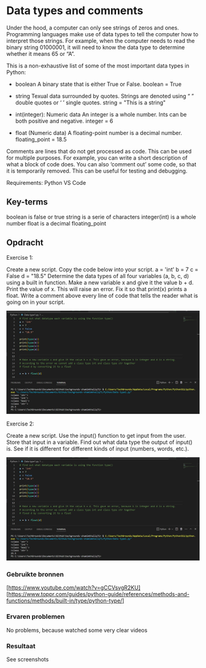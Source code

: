 # Data types and comments

Under the hood, a computer can only see strings of zeros and ones. Programming languages make use of data types to tell the computer how to interpret those strings.
For example, when the computer needs to read the binary string 01000001, it will need to know the data type to determine whether it means 65 or “A”.

This is a non-exhaustive list of some of the most important data types in Python:

- boolean
A binary state that is either True or False.
boolean = True

- string
Texual data surrounded by quotes.
Strings are denoted using “ ” double quotes or ‘ ’ single quotes.
string = "This is a string"

- int(integer): Numeric data
An integer is a whole number. Ints can be both positive and negative.
integer = 6

- float (Numeric data)
A floating-point number is a decimal number.
floating_point = 18.5

Comments are lines that do not get processed as code. This can be used for multiple purposes. For example, you can write a short description of what a block of code does. You can also ‘comment out’ some code, so that it is temporarily removed. This can be useful for testing and debugging.

Requirements:
Python
VS Code


## Key-terms

boolean is false or true
string is a serie of characters
integer(int) is a whole number
float is a decimal
floating_point

## Opdracht

Exercise 1:

Create a new script.
Copy the code below into your script.
a = 'int'
b = 7
c = False
d = "18.5"
Determine the data types of all four variables (a, b, c, d) using a built in function.
Make a new variable x and give it the value b + d. Print the value of x. This will raise an error. Fix it so that print(x) prints a float.
Write a comment above every line of code that tells the reader what is going on in your script.

![Alt text](<../../00_includes/Python/Data type1.jpg>)

Exercise 2:

Create a new script.
Use the input() function to get input from the user. Store that input in a variable.
Find out what data type the output of input() is. See if it is different for different kinds of input (numbers, words, etc.).

![Alt text](<../../00_includes/Python/Data type1.jpg>)

### Gebruikte bronnen

[https://www.youtube.com/watch?v=gCCVsvgR2KU]
[https://www.toppr.com/guides/python-guide/references/methods-and-functions/methods/built-in/type/python-type/]


### Ervaren problemen
No problems, because watched some very clear videos

### Resultaat

See screenshots